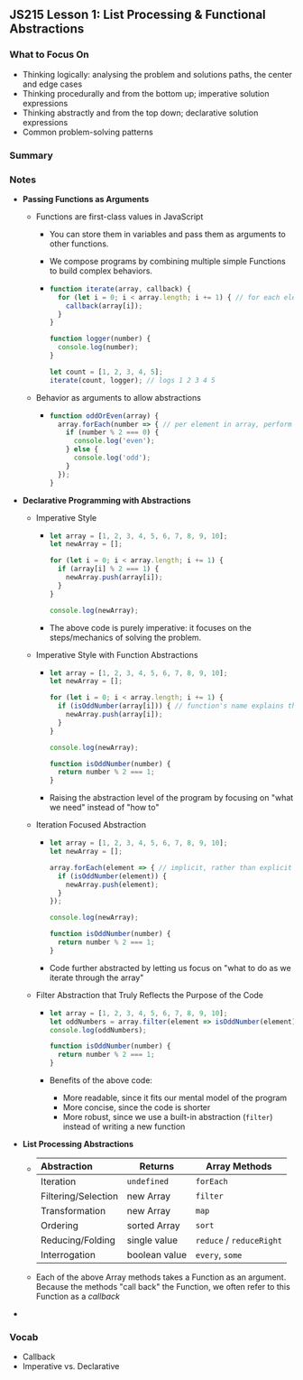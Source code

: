## JS215 Lesson 1: List Processing & Functional Abstractions

### What to Focus On

* Thinking logically: analysing the problem and solutions paths, the center and edge cases
* Thinking procedurally and from the bottom up; imperative solution expressions
* Thinking abstractly and from the top down; declarative solution expressions
* Common problem-solving patterns

### Summary

### Notes

* **Passing Functions as Arguments**

  * Functions are first-class values in JavaScript

    * You can store them in variables and pass them as arguments to other functions.

    * We compose programs by combining multiple simple Functions to build complex behaviors.

    * ```javascript
      function iterate(array, callback) {
        for (let i = 0; i < array.length; i += 1) { // for each element in the Array
          callback(array[i]);												// invoke callback and pass element
        }
      }
      
      function logger(number) {
        console.log(number);
      }
      
      let count = [1, 2, 3, 4, 5];
      iterate(count, logger); // logs 1 2 3 4 5
      ```

  * Behavior as arguments to allow abstractions

    * ```javascript
      function oddOrEven(array) {
        array.forEach(number => { // per element in array, perform arrow function
          if (number % 2 === 0) {
            console.log('even');
          } else {
            console.log('odd');
          }
        });
      }
      ```

* **Declarative Programming with Abstractions**

  * Imperative Style

    * ```javascript
      let array = [1, 2, 3, 4, 5, 6, 7, 8, 9, 10];
      let newArray = [];
      
      for (let i = 0; i < array.length; i += 1) {
        if (array[i] % 2 === 1) {
          newArray.push(array[i]);
        }
      }
      
      console.log(newArray);
      ```

    * The above code is purely imperative: it focuses on the steps/mechanics of solving the problem.

  * Imperative Style with Function Abstractions

    * ```javascript
      let array = [1, 2, 3, 4, 5, 6, 7, 8, 9, 10];
      let newArray = [];
      
      for (let i = 0; i < array.length; i += 1) {
        if (isOddNumber(array[i])) { // function's name explains the conditional
          newArray.push(array[i]);
        }
      }
      
      console.log(newArray);
      
      function isOddNumber(number) {
        return number % 2 === 1;
      }
      ```

    * Raising the abstraction level of the program by focusing on "what we need" instead of "how to"

  * Iteration Focused Abstraction

    * ```javascript
      let array = [1, 2, 3, 4, 5, 6, 7, 8, 9, 10];
      let newArray = [];
      
      array.forEach(element => { // implicit, rather than explicit iteration
        if (isOddNumber(element)) {
          newArray.push(element);
        }
      });
      
      console.log(newArray);
      
      function isOddNumber(number) {
        return number % 2 === 1;
      }
      ```

    * Code further abstracted by letting us focus on "what to do as we iterate through the array"

  * Filter Abstraction that Truly Reflects the Purpose of the Code

    * ```javascript
      let array = [1, 2, 3, 4, 5, 6, 7, 8, 9, 10];
      let oddNumbers = array.filter(element => isOddNumber(element));
      console.log(oddNumbers);
      
      function isOddNumber(number) {
        return number % 2 === 1;
      }
      ```

    * Benefits of the above code:

      * More readable, since it fits our mental model of the program
      * More concise, since the code is shorter
      * More robust, since we use a built-in abstraction (`filter`) instead of writing a new function

* **List Processing Abstractions**

  * | Abstraction         | Returns       | Array Methods            |
    | :------------------ | ------------- | ------------------------ |
    | Iteration           | `undefined`   | `forEach`                |
    | Filtering/Selection | new Array     | `filter`                 |
    | Transformation      | new Array     | `map`                    |
    | Ordering            | sorted Array  | `sort`                   |
    | Reducing/Folding    | single value  | `reduce` / `reduceRight` |
    | Interrogation       | boolean value | `every`, `some`          |

  * Each of the above Array methods takes a Function as an argument. Because the methods "call back" the Function, we often refer to this Function as a *callback*

* 

### Vocab

* Callback
* Imperative vs. Declarative


